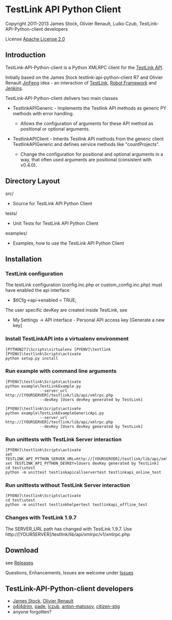 TestLink API Python Client
==========================

Copyright 2011-2013 
James Stock, Olivier Renault, Luiko Czub, TestLink-API-Python-client developers

License [Apache License 2.0]

Introduction
------------

TestLink-API-Python-client is a Python XMLRPC client for the [TestLink API].

Initially based on the James Stock testlink-api-python-client R7 and  Olivier 
Renault [JinFeng] idea - an interaction of [TestLink], [Robot Framework] and [Jenkins].

TestLink-API-Python-client delivers two main classes
*   TestlinkAPIGeneric - Implements the Testlink API methods as generic PY 
    methods with error handling.
    *   Allows the configuration of arguments for these API method as positional
        or optional arguments.
    
*   TestlinkAPIClient - Inherits Testlink API methods from the generic client
    TestlinkAPIGeneric and defines service methods like "countProjects".
    *   Change the configuration for positional and optional arguments in a way, 
        that often used arguments are positional (consistent with v0.4.0).

Directory Layout
----------------

src/
*   Source for TestLink API Python Client

tests/
*   Unit Tests for TestLink API Python Client

examples/
*   Examples, how to use the TestLink API Python Client

Installation
------------

### TestLink configuration
The testLink configuration (config.inc.php or custom_config.inc.php) must have enabled the api interface
*   $tlCfg->api->enabled = TRUE;
   
The user specific devKey are created inside TestLink, see
*   My Settings -> API interface - Personal API access key [Generate a new key]

### Install TestLinkAPI into a virtualenv environment

```
[PYTHON27]\Scripts\virtualenv [PYENV]\testlink
[PYENV]\testlink\Scripts\activate
python setup.py install
```

### Run example with command line arguments

```
[PYENV]\testlink\Scripts\activate
python example\TestLinkExample.py 
               --server_url http://[YOURSERVER]/testlink/lib/api/xmlrpc.php
               --devKey [Users devKey generated by TestLink]
```
```
[PYENV]\testlink\Scripts\activate
python example\TestLinkExampleGenericApi.py
               --server_url http://[YOURSERVER]/testlink/lib/api/xmlrpc.php
               --devKey [Users devKey generated by TestLink]
```

### Run unittests with TestLink Server interaction

```
[PYENV]\testlink\Scripts\activate
set TESTLINK_API_PYTHON_SERVER_URL=http://[YOURSERVER]/testlink/lib/api/xmlrpc.php
set TESTLINK_API_PYTHON_DEVKEY=[Users devKey generated by TestLink]
cd test\utest
python -m unittest testlinkapicallservertest testlinkapi_online_test
```

### Run unittests without TestLink Server interaction

```
[PYENV]\testlink\Scripts\activate
cd test\utest
python -m unittest testlinkhelpertest testlinkapi_offline_test
```

### Changes with TestLink 1.9.7

The SERVER_URL path has changed with TestLink 1.9.7.
Use http://[YOURSERVER]/testlink/lib/api/xmlrpc/v1/xmlrpc.php

Download
--------

see [Releases]

Questions, Enhancements, Issues are welcome under [Issues]


TestLink-API-Python-client developers
-------------------------------------
*   [James Stock], [Olivier Renault]
*   [g4l4drim], [pade], [lczub], [anton-matosov], [citizen-stig]
*   anyone forgotten?


[Apache License 2.0]: http://www.apache.org/licenses/LICENSE-2.0
[JinFeng]: http://www.sqaopen.net/blog/en/?p=63
[TestLink API]: http://www.teamst.org/_tldoc/1.8/phpdoc_api/TestlinkAPI/TestlinkXMLRPCServer.html
[TestLink]: http://www.teamst.org/
[Robot Framework]: http://code.google.com/p/robotframework
[Jenkins]: http://jenkins-ci.org/
[Releases]: https://github.com/lczub/TestLink-API-Python-client/releases
[Issues]: https://github.com/lczub/TestLink-API-Python-client/issues
[Olivier Renault]: https://github.com/orenault/TestLink-API-Python-client
[pade]: https://github.com/pade/TestLink-API-Python-client
[g4l4drim]: https://github.com/g4l4drim/TestLink-API-Python-client
[James Stock]: https://code.google.com/p/testlink-api-python-client/
[lczub]: https://github.com/lczub/TestLink-API-Python-client
[anton-matosov]: https://github.com/anton-matosov/TestLink-API-Python-client
[citizen-stig]: https://github.com/citizen-stig/TestLink-API-Python-client
